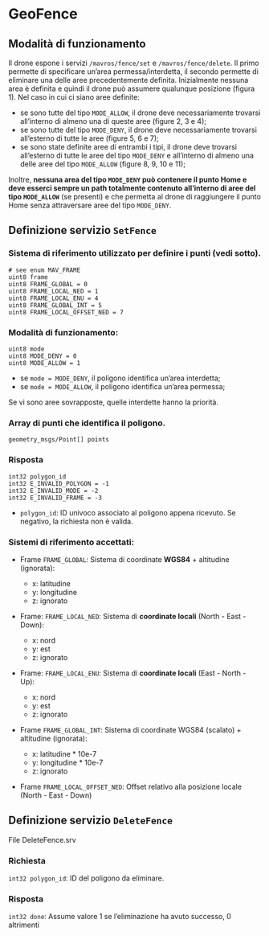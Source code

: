# GeoFence
## Modalità di funzionamento
Il drone espone i servizi `/mavros/fence/set` e `/mavros/fence/delete`. Il primo permette di specificare un’area permessa/interdetta, il secondo permette di eliminare una delle aree precedentemente definita.
Inizialmente nessuna area è definita e quindi il drone può assumere qualunque posizione (figura 1).
Nel caso in cui ci siano aree definite:
- se sono tutte del tipo `MODE_ALLOW`, il drone deve necessariamente trovarsi all’interno di almeno una di queste aree (figure 2, 3 e 4);
- se sono tutte del tipo `MODE_DENY`, il drone deve necessariamente trovarsi all’esterno di tutte le aree (figure 5, 6 e 7);
- se sono state definite aree di entrambi i tipi, il drone deve trovarsi all’esterno di tutte le aree del tipo `MODE_DENY` e all’interno di almeno una delle aree del tipo `MODE_ALLOW` (figure 8, 9, 10 e 11);

Inoltre, **nessuna area del tipo `MODE_DENY` può contenere il punto Home e deve esserci sempre un path totalmente contenuto all’interno di aree del tipo `MODE_ALLOW`** (se presenti) e che permetta al drone di raggiungere il punto Home senza attraversare aree del tipo `MODE_DENY`.

## Definizione servizio `SetFence`

### Sistema di riferimento utilizzato per definire i punti (vedi sotto).
```
# see enum MAV_FRAME
uint8 frame
uint8 FRAME_GLOBAL = 0
uint8 FRAME_LOCAL_NED = 1
uint8 FRAME_LOCAL_ENU = 4
uint8 FRAME_GLOBAL_INT = 5
uint8 FRAME_LOCAL_OFFSET_NED = 7
```


### Modalità di funzionamento:

```
uint8 mode
uint8 MODE_DENY = 0
uint8 MODE_ALLOW = 1
```

- se `mode = MODE_DENY`, il poligono identifica un’area interdetta;
- se `mode = MODE_ALLOW`, il poligono identifica un’area permessa;

Se vi sono aree sovrapposte, quelle  interdette hanno la priorità.


### Array di punti che identifica il poligono.
```
geometry_msgs/Point[] points
```

### Risposta
```
int32 polygon_id
int32 E_INVALID_POLYGON = -1
int32 E_INVALID_MODE = -2
int32 E_INVALID_FRAME = -3
```
- `polygon_id`: ID univoco associato al poligono appena ricevuto. Se negativo, la richiesta non è valida.



### Sistemi di riferimento accettati:

- Frame `FRAME_GLOBAL`: Sistema di coordinate **WGS84** + altitudine (ignorata):
  - x: latitudine
  - y: longitudine
  - z: ignorato


- Frame: `FRAME_LOCAL_NED`: Sistema di **coordinate locali** (North - East - Down):
  - x: nord
  - y: est
  - z: ignorato

- Frame: `FRAME_LOCAL_ENU`: Sistema di **coordinate locali** (East - North - Up):
  - x: nord
  - y: est
  - z: ignorato
- Frame `FRAME_GLOBAL_INT`: Sistema di coordinate WGS84 (scalato) + altitudine (ignorata):
  - x: latitudine * 10e-7
  - y: longitudine * 10e-7
  - z: ignorato
- Frame `FRAME_LOCAL_OFFSET_NED`: Offset relativo alla posizione locale (North - East - Down)



## Definizione servizio `DeleteFence`
File DeleteFence.srv
### Richiesta

`int32 polygon_id`: ID del poligono da eliminare.

### Risposta
`int32 done`: Assume valore 1 se l’eliminazione ha avuto successo, 0 altrimenti



